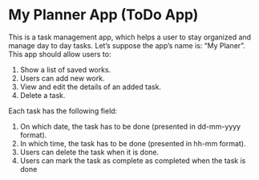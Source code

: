 # My Planner App (ToDo App)

This is a task management app, which helps a user to stay organized and manage day to day tasks. Let’s suppose the app’s name is: “My Planer”. This app should allow users to: 

1. Show a list of saved works. 
2. Users can add new work. 
3. View and edit the details of an added task. 
4. Delete a task. 


Each task has the following field: 
1. On which date, the task has to be done (presented in dd-mm-yyyy format). 
2. In which time, the task has to be done (presented in hh-mm format). 
3. Users can delete the task when it is done.
4. Users can mark the task as complete as completed when the task is done
